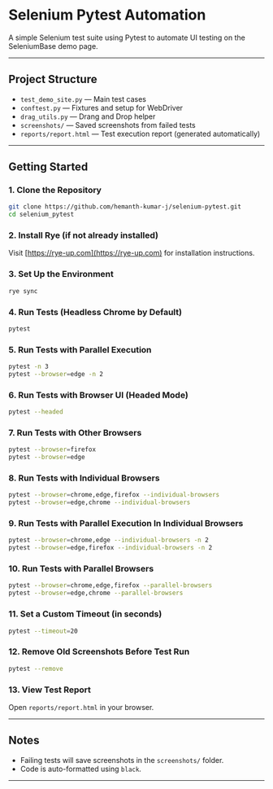 # Selenium Pytest Automation

A simple Selenium test suite using Pytest to automate UI testing on the SeleniumBase demo page.

---

## Project Structure

- `test_demo_site.py` — Main test cases
- `conftest.py` — Fixtures and setup for WebDriver
- `drag_utils.py` — Drang and Drop helper
- `screenshots/` — Saved screenshots from failed tests
- `reports/report.html` — Test execution report (generated automatically)

---

## Getting Started

### 1. Clone the Repository
```bash
git clone https://github.com/hemanth-kumar-j/selenium-pytest.git
cd selenium_pytest
```

### 2. Install Rye (if not already installed)
Visit [https://rye-up.com](https://rye-up.com) for installation instructions.

### 3. Set Up the Environment
```bash
rye sync
```

### 4. Run Tests (Headless Chrome by Default)
```bash
pytest
```

### 5. Run Tests with Parallel Execution
```bash
pytest -n 3
pytest --browser=edge -n 2
```

### 6. Run Tests with Browser UI (Headed Mode)
```bash
pytest --headed
```

### 7. Run Tests with Other Browsers
```bash
pytest --browser=firefox
pytest --browser=edge
```

### 8. Run Tests with Individual Browsers
```bash
pytest --browser=chrome,edge,firefox --individual-browsers
pytest --browser=edge,chrome --individual-browsers
```

### 9. Run Tests with Parallel Execution In Individual Browsers
```bash
pytest --browser=chrome,edge --individual-browsers -n 2
pytest --browser=edge,firefox --individual-browsers -n 2
```

### 10. Run Tests with Parallel Browsers
```bash
pytest --browser=chrome,edge,firefox --parallel-browsers
pytest --browser=edge,chrome --parallel-browsers
```

### 11. Set a Custom Timeout (in seconds)
```bash
pytest --timeout=20
```

### 12. Remove Old Screenshots Before Test Run
```bash
pytest --remove
```

### 13. View Test Report
Open `reports/report.html` in your browser.

---

## Notes

- Failing tests will save screenshots in the `screenshots/` folder.
- Code is auto-formatted using `black`.

---
